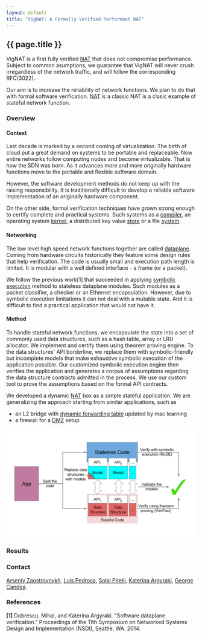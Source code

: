```yaml
---
layout: default
title: "VigNAT: A Formally Verified Performant NAT"
---
```


## {{ page.title }}

VigNAT is a first fully verified [NAT][NAT] that does not compromise performance. Subject to common asumptions, we guarantee that VigNAT will never crush irregardless of the network traffic, and will follow the corresponding RFC(3022).

Our aim is to increase the reliability of network functions. We plan to do that with formal software verification. [NAT][NAT] is a classic NAT is a clasic example of stateful network function.



### Overview

#### Context

Last decade is marked by a second coming of virtualization. The birth of cloud
put a great demand on systems to be portable and replaceable. Now entire
networks follow computing nodes and become virtualizable. That is how the SDN
was born. As it advances more and more originally hardware functions move to the
portable and flexible software domain.

However, the software development methods do not keep up with the raising
responsibility. It is traditionally difficult to develop a reliable software
implementation of an originally hardware component.

On the other side, formal verification techniques have grown strong enough to
certify complete and practical systems. Such systems as a [compiler](http://compcert.inria.fr/), an operating
system [kernel](https://sel4.systems/), a distributed key value
[store](https://github.com/Microsoft/Ironclad/tree/master/ironfleet) or a file
[system](http://adam.chlipala.net/papers/FscqSOSP15/).

#### Networking

The low level high speed network functions together are called
[dataplane](https://en.wikipedia.org/wiki/Forwarding_plane). Coming from
hardware circuits historically they feature some design rules that help
verification. The code is usually small and execution path length is limited. It
is modular with a well defined interface - a frame (or a packet).

We follow the previous work\[1\] that succeeded in applying
[symbolic execution](https://en.wikipedia.org/wiki/Symbolic_execution)
method to stateless dataplane modules. Such modules as a packet classifier, a
checker or an Ethernet encapsulation. However, due to symbolic execution
limitations it can not deal with a mutable state. And it is difficult to find a
practical application that would not have it.

#### Method

To handle stateful network functions, we encapsulate the state into a set of
commonly used data structures, such as a hash table, array or LRU allocator. We
implement and certify them using theorem proving engine. To the data structures'
API borderline, we replace them with symbolic-friendly but incomplete models
that make exhaustive symbolic execution of the application possible. Our
customized symbolic execution engine then verifies the application and generates
a corpus of assumptions regarding the data structure contracts admitted in the
process. We use our custom tool to prove the assumptions based on the formal API
contracts.

We developed a dynamic [NAT][NAT] box as a simple stateful application. We are
generalizing the approach starting from similar applications, such as
* an L2 bridge with [dynamic forwarding table][mac-learning] updated by mac
  learning
* a firewall for a [DMZ][DMZ] setup

![Vigor Method](images/vigor-method.svg)

[NAT]: https://en.wikipedia.org/wiki/Network_address_translation
[mac-learning]: https://en.wikipedia.org/wiki/Forwarding_information_base
[DMZ]: https://en.wikipedia.org/wiki/DMZ_(computing)

### Results

### Contact

[Arseniy Zaostrovnykh](mailto:arseniy.zaostrovnykh@epfl.ch),
[Luis Pedrosa](mailto:luis.pedrosa@epfl.ch),
[Solal Pirelli](mailto:solal.pirelli@epfl.ch),
[Katerina Argyraki](mailto:katerina.argyraki@epfl.ch),
[George Candea](mailto:george.candea@epfl.ch).

### References

**\[1\]** Dobrescu, Mihai, and Katerina Argyraki. "Software dataplane verification." Proceedings of the 11th Symposium on Networked Systems Design and Implementation (NSDI), Seattle, WA. 2014.

